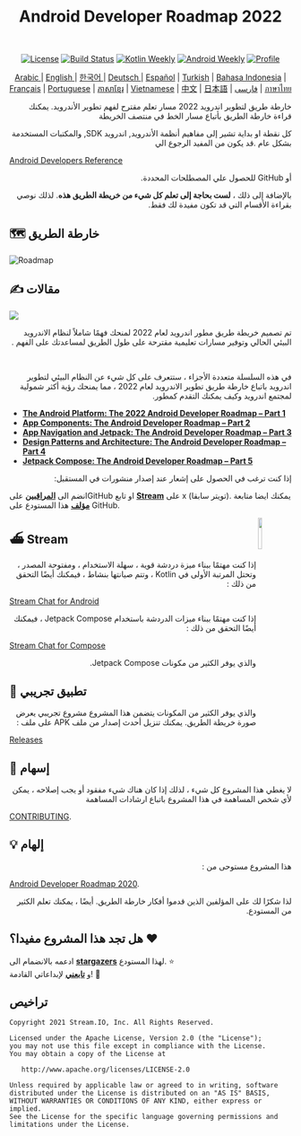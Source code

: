 <h1 align="center">Android Developer Roadmap 2022</h1></br>

<p align="center">
  <a href="https://opensource.org/licenses/Apache-2.0"><img alt="License" src="https://img.shields.io/badge/License-Apache%202.0-blue.svg"/></a>
  <a href="https://github.com/skydoves/android-developer-roadmap/actions/workflows/build.yml"><img alt="Build Status" src="https://github.com/skydoves/android-developer-roadmap/actions/workflows/build.yml/badge.svg"/></a>
  <a href="https://mailchi.mp/kotlinweekly/kotlin-weekly-279"><img alt="Kotlin Weekly" src="https://skydoves.github.io/badges/kotlin-weekly2.svg"/></a>
  <a href="https://androidweekly.net/issues/issue-495"><img alt="Android Weekly" src="https://skydoves.github.io/badges/android-weekly.svg"/></a>
  <a href="https://github.com/skydoves"><img alt="Profile" src="https://skydoves.github.io/badges/skydoves.svg"/></a>
</p>
<p align="center">
<a href="/README_AR.md" target="_blank"> Arabic </a> | <a href="/README.md" target="_blank"> English </a> | <a href="/README_KR.md" target="_blank"> 한국어 </a> | <a href="/README_DE.md" target="_blank"> Deutsch </a>| <a href="/README_ES.md" target="_blank"> Español</a> | <a href="/README_TR.md" target="_blank"> Turkish</a> | <a href="/README_ID.md" target="_blank"> Bahasa Indonesia</a> | <a href="/README_FR.md" target="_blank"> Français</a> | <a href="/README_PT.md" target="_blank"> Portuguese</a> | <a href="/README_KHM.md" target="_blank">ភាសាខ្មែរ</a> | <a href="/README_VI.md" target="_blank">Vietnamese</a> | <a href="/README_CN.md" target="_blank">中文</a> | <a href="/README_JP.md" target="_blank">日本語</a> | <a href="/README_FA.md" target="_blank">فارسی</a> | <a href="/README_TH.md" target="_blank">ภาษาไทย</a>
</p>

<p dir='rtl' align='right'>خارطة طريق لتطوير اندرويد 2022 مسار تعلم مقترح لفهم تطوير الأندرويد. يمكنك قراءة خارطة الطريق بأتباع مسار الخط في منتصف الخريطة</p>

<p dir='rtl' align='right'>كل نقطة او بداية تشير إلى مفاهيم أنظمة الأندرويد, اندرويد SDK, والمكتبات المستخدمة بشكل عام .قد يكون من المفيد الرجوع الي </p>

[Android Developers Reference](https://developer.android.com/reference)
<p dir='rtl' align='right'> أو GitHub للحصول علي المصطلحات المحددة.</p>

<p dir='rtl' align='right'>بالإضافة إلى ذلك ،  <b>لست بحاجة إلى تعلم كل شيء من خريطة الطريق هذه</b>. لذلك نوصي بقراءة الأقسام التي قد تكون مفيدة لك فقط.</p>

## 🗺 خارطة الطريق 

<picture>
  <source media="(prefers-color-scheme: dark)" srcset="images/android_developer_roadmap_dark.png">
  <img alt="Roadmap" src="images/android_developer_roadmap.png">
</picture>

## ✍️ مقالات 

<a href="https://getstream.io/blog/android-developer-roadmap/"><img src="images/article.png" /></a><br>

<p dir='rtl' align='right'>تم تصميم خريطة طريق مطور اندرويد لعام 2022 لمنحك فهمًا شاملاً لنظام الاندرويد البيئي الحالي وتوفير مسارات تعليمية مقترحة على طول الطريق لمساعدتك على الفهم .</p>  <br>

<p dir='rtl' align='right'>في هذه السلسلة متعددة الأجزاء ، ستتعرف على كل شيء عن النظام البيئي لتطوير اندرويد باتباع خارطة طريق تطوير الاندرويد لعام 2022 ، مما يمنحك رؤية أكثر شمولية لمجتمع اندرويد وكيف يمكنك التقدم كمطور.</p>

- **[The Android Platform: The 2022 Android Developer Roadmap – Part 1](https://getstream.io/blog/android-developer-roadmap/)**
- **[App Components: The Android Developer Roadmap – Part 2](https://getstream.io/blog/android-developer-roadmap-part-2/)**
- **[App Navigation and Jetpack: The Android Developer Roadmap – Part 3](https://getstream.io/blog/android-developer-roadmap-part-3/)**
- **[Design Patterns and Architecture: The Android Developer Roadmap – Part 4](https://getstream.io/blog/design-patterns-and-architecture-the-android-developer-roadmap-part-4/)**
- **[Jetpack Compose: The Android Developer Roadmap – Part 5](https://getstream.io/blog/android-developer-roadmap-part-5/)**

<p dir='rtl' align='right'>إذا كنت ترغب في الحصول على إشعار عند إصدار منشورات في المستقبل:</p>

انضم الى **[المراقبين](https://github.com/skydoves/android-developer-roadmap/watchers)** علىGitHub او تابع **[Stream](https://twitter.com/getstream_io)** على x (تويتر سابقا). يمكنك ايضا متابعة __[مؤلف](https://github.com/skydoves)__ هذا المستودع على GitHub.

<a href="https://getstream.io/tutorials/android-chat?utm_source=Github&utm_medium=Github_Repo_Content_Ad&utm_content=Developer&utm_campaign=2022AndroidDeveloperRoadmap&utm_term=DevRelOss">
<img src="https://user-images.githubusercontent.com/24237865/138428440-b92e5fb7-89f8-41aa-96b1-71a5486c5849.png" align="right" width="12%"/>
</a>

## ⛴ Stream

<p dir='rtl' align='right'>إذا كنت مهتمًا ببناء ميزة دردشة قوية ، سهلة الاستخدام ، ومفتوحة المصدر ، وتحتل المرتبة الأولى في Kotlin ، وتتم صيانتها بنشاط ، فيمكنك أيضًا التحقق من ذلك :</p>

[Stream Chat for Android](https://getstream.io/tutorials/android-chat)

<p dir='rtl' align='right'>إذا كنت مهتمًا ببناء ميزات الدردشة باستخدام Jetpack Compose ، فيمكنك أيضًا التحقق من ذلك : </p>

[Stream Chat for Compose](https://getstream.io/chat/compose/tutorial/)

<p dir='rtl' align='right'>والذي يوفر الكثير من مكونات Jetpack Compose.</p>

## 📱 تطبيق تجريبي 

<p dir='rtl' align='right'>والذي يوفر الكثير من المكونات يتضمن هذا المشروع مشروع تجريبي يعرض صورة خريطة الطريق. يمكنك تنزيل أحدث إصدار من ملف APK على ملف :</p>

[Releases](https://github.com/skydoves/android-developer-roadmap/releases)

## 🤝 إسهام 

<p dir='rtl' align='right'>لا يغطي هذا المشروع كل شيء ، لذلك إذا كان هناك شيء مفقود أو يجب إصلاحه ، يمكن لأي 
شخص المساهمة في هذا المشروع باتباع ارشادات المساهمة </p>

[CONTRIBUTING](CONTRIBUTING.md).

## 💡 إلهام 

<p dir='rtl' align='right'>هذا المشروع مستوحى من : </p>

[Android Developer Roadmap 2020](https://github.com/mobile-roadmap/android-developer-roadmap). 
<p dir='rtl' align='right'>لذا شكرًا لك على المؤلفين الذين قدموا أفكار خارطة الطريق. أيضًا ، يمكنك تعلم الكثير من المستودع.</p>


## هل تجد هذا المشروع مفيدا؟ :heart:

ادعمه بالانضمام الى __[stargazers](https://github.com/skydoves/android-developer-roadmap/stargazers)__ لهذا المستودع. :star: <br>
و __[تابعني](https://github.com/skydoves)__ لإبداعاتي القادمة! 🤩

## تراخيص 
```
Copyright 2021 Stream.IO, Inc. All Rights Reserved.

Licensed under the Apache License, Version 2.0 (the "License");
you may not use this file except in compliance with the License.
You may obtain a copy of the License at

   http://www.apache.org/licenses/LICENSE-2.0

Unless required by applicable law or agreed to in writing, software
distributed under the License is distributed on an "AS IS" BASIS,
WITHOUT WARRANTIES OR CONDITIONS OF ANY KIND, either express or implied.
See the License for the specific language governing permissions and
limitations under the License.
```
